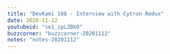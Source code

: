 ```yaml
---
title: "DevKami 108 - Interview with Cytron Redux"
date: 2020-11-12
youtubeid: "se1_ipLZBk0"
buzzcorner: "buzzcorner-20201112" 
notes: "notes-20201112"
---
```

